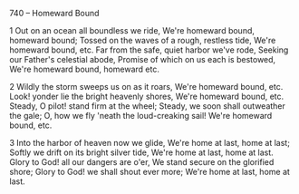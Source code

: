 740 – Homeward Bound


1
Out on an ocean all boundless we ride,
We're homeward bound, homeward bound;
Tossed on the waves of a rough, restless tide,
We're homeward bound, etc.
Far from the safe, quiet harbor we've rode,
Seeking our Father's celestial abode,
Promise of which on us each is bestowed,
We're homeward bound, homeward etc.

2
Wildly the storm sweeps us on as it roars,
We're homeward bound, etc.
Look!  yonder lie the bright heavenly shores,
We're homeward bound, etc.
Steady, O pilot!  stand firm at the wheel;
Steady, we soon shall outweather the gale;
O, how we fly 'neath the loud-creaking sail!
We're homeward bound, etc.

3
Into the harbor of heaven now we glide,
We're home at last, home at last;
Softly we drift on its bright silver tide,
We're home at last, home at last.
Glory to God!  all our dangers are o'er,
We stand secure on the glorified shore;
Glory to God!  we shall shout ever more;
We're home at last, home at last.
